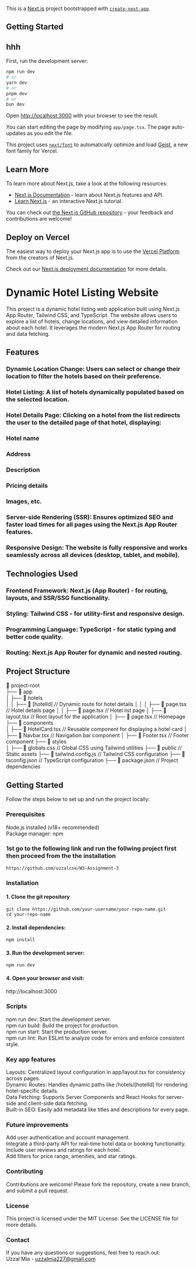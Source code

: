 This is a [Next.js](https://nextjs.org) project bootstrapped with [`create-next-app`](https://nextjs.org/docs/app/api-reference/cli/create-next-app).

## Getting Started

## hhh

First, run the development server:

```bash
npm run dev
# or
yarn dev
# or
pnpm dev
# or
bun dev
```

Open [http://localhost:3000](http://localhost:3000) with your browser to see the result.

You can start editing the page by modifying `app/page.tsx`. The page auto-updates as you edit the file.

This project uses [`next/font`](https://nextjs.org/docs/app/building-your-application/optimizing/fonts) to automatically optimize and load [Geist](https://vercel.com/font), a new font family for Vercel.

## Learn More

To learn more about Next.js, take a look at the following resources:

- [Next.js Documentation](https://nextjs.org/docs) - learn about Next.js features and API.
- [Learn Next.js](https://nextjs.org/learn) - an interactive Next.js tutorial.

You can check out [the Next.js GitHub repository](https://github.com/vercel/next.js) - your feedback and contributions are welcome!

## Deploy on Vercel

The easiest way to deploy your Next.js app is to use the [Vercel Platform](https://vercel.com/new?utm_medium=default-template&filter=next.js&utm_source=create-next-app&utm_campaign=create-next-app-readme) from the creators of Next.js.

Check out our [Next.js deployment documentation](https://nextjs.org/docs/app/building-your-application/deploying) for more details.

# Dynamic Hotel Listing Website

This project is a dynamic hotel listing web application built using Next.js App Router, Tailwind CSS, and TypeScript. The website allows users to explore a list of hotels, change locations, and view detailed information about each hotel. It leverages the modern Next.js App Router for routing and data fetching.  


## Features

### Dynamic Location Change: Users can select or change their location to filter the hotels based on their preference.
### Hotel Listing: A list of hotels dynamically populated based on the selected location.
### Hotel Details Page: Clicking on a hotel from the list redirects the user to the detailed page of that hotel, displaying:
### Hotel name
### Address
### Description
### Pricing details
### Images, etc.
### Server-side Rendering (SSR): Ensures optimized SEO and faster load times for all pages using the Next.js App Router features.
### Responsive Design: The website is fully responsive and works seamlessly across all devices (desktop, tablet, and mobile).

## Technologies Used

### Frontend Framework: Next.js (App Router) - for routing, layouts, and SSR/SSG functionality.
### Styling: Tailwind CSS - for utility-first and responsive design.
### Programming Language: TypeScript - for static typing and better code quality.
### Routing: Next.js App Router for dynamic and nested routing.

## Project Structure
📁 project-root  
├── 📁 app  
│   ├── 📁 hotels  
│   │   ├── 📁 [hotelId]         // Dynamic route for hotel details
│   │   │   ├── 📄 page.tsx    // Hotel details page
│   │   ├── 📄 page.tsx        // Hotel list page
│   ├── 📄 layout.tsx          // Root layout for the application
│   ├── 📄 page.tsx            // Homepage
├── 📁 components  
│   ├── 📄 HotelCard.tsx       // Reusable component for displaying a hotel card
│   ├── 📄 Navbar.tsx          // Navigation bar component
│   ├── 📄 Footer.tsx          // Footer component
├── 📁 styles  
│   ├── 📄 globals.css         // Global CSS using Tailwind utilities
├── 📁 public                  // Static assets
├── 📄 tailwind.config.js      // Tailwind CSS configuration
├── 📄 tsconfig.json           // TypeScript configuration
├── 📄 package.json            // Project dependencies



## Getting Started

Follow the steps below to set up and run the project locally:  

### Prerequisites
Node.js installed (v18+ recommended)  
Package manager: npm 


### 1st go to the following link and run the follwing project first then proceed from the the installation


```
https://github.com/uzzalcse/W3-Assignment-3
```


### Installation

#### 1. Clone the git repository 

```
git clone https://github.com/your-username/your-repo-name.git
cd your-repo-name

```

#### 2. Install dependencies:

```
npm install
```
#### 3. Run the development server:

```
npm run dev
```

#### 4. Open your browser and visit:
http://localhost:3000


### Scripts 

npm run dev: Start the development server.  
npm run build: Build the project for production.  
npm run start: Start the production server.  
npm run lint: Run ESLint to analyze code for errors and enforce consistent style.  

### Key app features

Layouts: Centralized layout configuration in app/layout.tsx for consistency across pages.  
Dynamic Routes: Handles dynamic paths like /hotels/[hotelId] for rendering hotel-specific details.  
Data Fetching: Supports Server Components and React Hooks for server-side and client-side data fetching.   
Built-in SEO: Easily add metadata like titles and descriptions for every page.  

### Future improvements

Add user authentication and account management.  
Integrate a third-party API for real-time hotel data or booking functionality.  
Include user reviews and ratings for each hotel.  
Add filters for price range, amenities, and star ratings.  


### Contributing 

Contributions are welcome! Please fork the repository, create a new branch, and submit a pull request.

### License
This project is licensed under the MIT License. See the LICENSE file for more details.


### Contact
If you have any questions or suggestions, feel free to reach out:  
Uzzal Mia - uzzalmia227@gmail.com



